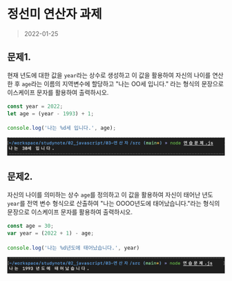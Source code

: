 # 정선미 연산자 과제
> 2022-01-25

## 문제1.
현재 년도에 대한 값을 `year`라는 상수로 생성하고 이 값을 활용하여 자신의 나이를 연산한 후 `age`라는 이름의 지역변수에 할당하고 "나는 OO세 입니다." 라는 형식의 문장으로 이스케이프 문자를 활용하여 출력하시오.

```javascript
const year = 2022;
let age = (year - 1993) + 1;

console.log('나는 %d세 입니다.', age);

```
![문제1 실행결과](./Q1.png)


## 문제2.
자신의 나이를 의미하는 상수 `age`를 정의하고 이 값을 활용하여 자신이 태어난 년도 `year`를 전역 변수 형식으로 산출하여 "나는 OOOO년도에 태어났습니다."라는 형식의 문장으로 이스케이프 문자를 활용하여 출력하시오.

```javascript
const age = 30;
var year = (2022 + 1) - age;

console.log('나는 %d년도에 태어났습니다.', year)
```
![문제2 실행결과](./Q2.png)
